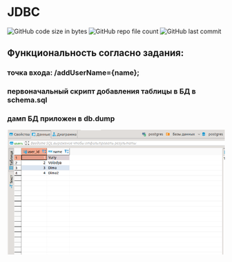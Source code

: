 # JDBC

![GitHub code size in bytes](https://img.shields.io/github/languages/code-size/bones-wp/Aston_03_JDBC)
![GitHub repo file count](https://img.shields.io/github/directory-file-count/bones-wp/Aston_03_JDBC)
![GitHub last commit](https://img.shields.io/github/last-commit/bones-wp/Aston_03_JDBC)

## Функциональность согласно задания:
### точка входа: /addUserName={name};
### первоначальный скрипт добавления таблицы в БД в schema.sql
### дамп БД приложен в db.dump


![DB.png](src%2Fmain%2Fresources%2Fstatic%2FDB.png)
